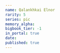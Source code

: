 ```yaml
---
name: Qalankhkai Elnor
rarity: 5
series: pic
memory_alpha:
bigbook_tier: -1
in_portal: true
date:
published: true
---
```



